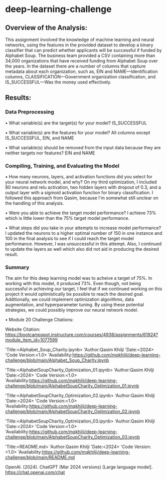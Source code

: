 # deep-learning-challenge

## Overview of the Analysis:

This assignment involved the knowledge of machine learning and neural networks, using the features in the provided dataset to develop a binary classifier that can predict whether applicants will be successful if funded by Alphabet Soup. The business team provided a CSV containing more than 34,000 organizations that have received funding from Alphabet Soup over the years. In the dataset there are a number of columns that capture metadata about each organization, such as, EIN and NAME—Identification columns, CLASSIFICATION—Government organization classification, and IS_SUCCESSFUL—Was the money used effectively.

## Results:

### Data Preprocessing
•	What variable(s) are the target(s) for your model? IS_SUCCESSFUL

•	What variable(s) are the features for your model? All columns except IS_SUCCESSFUL, EIN, and NAME

•	What variable(s) should be removed from the input data because they are neither targets nor features? EIN and NAME

### Compiling, Training, and Evaluating the Model
•	How many neurons, layers, and activation functions did you select for your neural network model, and why? On my third optimization, I included 80 neurons and relu activation, two hidden layers with dropout of 0.3, and a output layer with a sigmoid activation function for binary classification. I followed this approach from Qasim, because I'm somewhat still unclear on the handling of this analysis.

•	Were you able to achieve the target model performance? I achieve 73% which is little lower than the 75% target model performance.

•	What steps did you take in your attempts to increase model performance? I updated the neurons to a higher optimal number of 150 in one instance and 100 in the final analysis to see if I could reach the target model performance. However, I was unsuccessful in this attempt. Also, I continued to update the layers as well which also did not aid in producing the desired result.

### Summary
The aim for this deep learning model was to acheive a target of 75%. In working with this model, it produced 73%. Even though, not being successful in achieving our target, I feel that if we continued working on this project it would optimistically be possible to reach the desired goal. Additionally, we could implement optimization algorithms, data augmentation, and hyperparameter tuning. By using these potential strategies, we could possibly improve our neural network model.

• Module 20 Challenge Citations:

Website Citation: https://bootcampspot.instructure.com/courses/4938/assignments/61924?module_item_id=1077599

'Title:<Alphabet_Soup_Charity.ipynb> 'Author:Qasim Khilji 'Date:<2024> 'Code Version:<1.0> 'Availability:https://github.com/mqkhilji/deep-learning-challenge/blob/main/Alphabet_Soup_Charity.ipynb

'Title:<AlphabetSoupCharity_Optimization_01.ipynb> 'Author:Qasim Khilji 'Date:<2024> 'Code Version:<1.0> 'Availability:https://github.com/mqkhilji/deep-learning-challenge/blob/main/AlphabetSoupCharity_Optimization_01.ipynb

'Title:<AlphabetSoupCharity_Optimization_02.ipynb> 'Author:Qasim Khilji 'Date:<2024> 'Code Version:<1.0> 'Availability:https://github.com/mqkhilji/deep-learning-challenge/blob/main/AlphabetSoupCharity_Optimization_02.ipynb

'Title:<AlphabetSoupCharity_Optimization_03.ipynb> 'Author:Qasim Khilji 'Date:<2024> 'Code Version:<1.0> 'Availability:https://github.com/mqkhilji/deep-learning-challenge/blob/main/AlphabetSoupCharity_Optimization_03.ipynb

'Title:<README.md> 'Author:Qasim Khilji 'Date:<2024> 'Code Version:<1.0> 'Availability:https://github.com/mqkhilji/deep-learning-challenge/blob/main/README.md

OpenAI. (2024). ChatGPT (Mar 2024 versions) [Large language model]. https://chat.openai.com/chat


